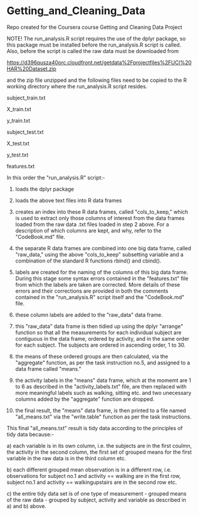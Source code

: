 # Getting_and_Cleaning_Data
Repo created for the Coursera course Getting and Cleaning Data Project

NOTE!
The run_analysis.R script requires the use of the dplyr package, so this package must be installed before the
run_analysis.R script is called. Also, before the script is called the raw data must be downloaded from

https://d396qusza40orc.cloudfront.net/getdata%2Fprojectfiles%2FUCI%20HAR%20Dataset.zip 

and the zip file unzipped and the following files need to be copied to the R working directory where the run_analysis.R script resides.

subject_train.txt

X_train.txt

y_train.txt

subject_test.txt

X_test.txt

y_test.txt

features.txt

In this order the "run_analysis.R" script:-

1) loads the dplyr package

2) loads the above text files into R data frames

3) creates an index into these R data frames, called "cols_to_keep," which is used to extract only those columns of interest from the data frames loaded from the raw data .txt files loaded in step 2 above. For a description of which columns are kept, and why, refer to the "CodeBook.md" file. 

4) the separate R data frames are combined into one big data frame, called "raw_data," using the above "cols_to_keep" subsetting variable and a combination of the standard R functions rbind() and cbind().

5) labels are created for the naming of the columns of this big data frame. During this stage some syntax errors contained in the "features.txt" file from which the labels are taken are corrected. More details of these errors and their corrections are provided in both the comments contained in the "run_analysis.R" script itself and the "CodeBook.md" file.

6) these column labels are added to the "raw_data" data frame.

7) this "raw_data" data frame is then tidied up using the dplyr "arrange" function so that all the measurements for each individual subject are contiguous in the data frame, ordered by activity, and in the same order for each subject. The subjects are ordered in ascending order, 1 to 30.

8) the means of these ordered groups are then calculated, via the "aggregate" function, as per the task instruction no.5, and assigned to a data frame called "means."

9) the activity labels in the "means" data frame, which at the momemt are 1 to 6 as described in the "activity_labels.txt" file, are then replaced with more meaningful labels such as walking, sitting etc. and two unecessary columns added by the "aggregate" function are dropped.

10) the final result, the "means" data frame, is then printed to a file named "all_means.txt" via the "write.table" function as per the task instructions.

This final "all_means.txt" result is tidy data according to the principles of tidy data because:-

a) each variable is in its own column, i.e. the subjects are in the first coulmn, the activity in the second column, the first set of grouped means for the first variable in the raw data is in the third column etc. 

b) each different grouped mean observation is in a different row, i.e. observations for subject no.1 and activity == walking are in the first row, subject no.1 and activity == walkingupstairs are in the second row etc.

c) the entire tidy data set is of one type of measurement - grouped means of the raw data - grouped by subject, activity and variable as described in a) and b) above. 